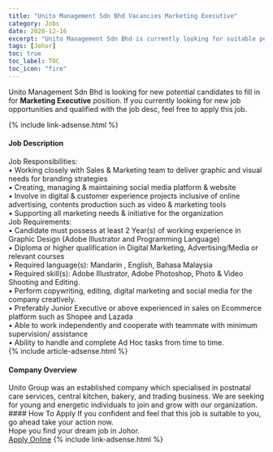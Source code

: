 ```yaml
---
title: "Unito Management Sdn Bhd Vacancies Marketing Executive" 
category: Jobs 
date: 2020-12-16 
excerpt: "Unito Management Sdn Bhd is currently looking for suitable person to fill in the Marketing Executive which positioned at Johor" 
tags: [Johor] 
toc: true 
toc_label: TOC 
toc_icon: "fire" 
--- 
```


<p>Unito Management Sdn Bhd is looking for new potential candidates to fill in for <b>Marketing Executive</b> position. If you currently looking for new job opportunities and qualified with the job desc, feel free to apply this job.
</p>{% include link-adsense.html %} 
<div><div><div><h4>Job Description</h4></div></div><div><div><span><div><div>Job Responsibilities:</div><div>&#8226; Working closely with Sales &amp; Marketing team to deliver graphic and visual needs for branding strategies</div><div>&#8226; Creating, managing &amp; maintaining social media platform &amp; website</div><div>&#8226; Involve in digital &amp; customer experience projects inclusive of online advertising, contents production such as video &amp; marketing tools</div><div>&#8226; Supporting all marketing needs &amp; initiative for the organization</div><div>Job Requirements:</div><div>&#8226; Candidate must possess at least 2 Year(s) of working experience in Graphic Design (Adobe Illustrator and Programming Language)</div><div>&#8226; Diploma or higher qualification in Digital Marketing, Advertising/Media or relevant courses</div><div>&#8226; Required language(s): Mandarin , English, Bahasa Malaysia</div><div>&#8226; Required skill(s): Adobe Illustrator, Adobe Photoshop, Photo &amp; Video Shooting and Editing.</div><div>&#8226; Perform copywriting, editing, digital marketing and social media for the company creatively.</div><div>&#8226; Preferably Junior Executive or above experienced in sales on Ecommerce platform such as Shopee and Lazada</div><div>&#8226; Able to work independently and cooperate with teammate with minimum supervision/ assistance</div><div>&#8226; Ability to handle and complete Ad Hoc tasks from time to time.</div></div></span></div></div></div> 
{% include article-adsense.html %} 
<div><div><div><h4>Company Overview</h4></div></div><div><div><span><div><div>Unito Group was an established company which specialised in postnatal care services, central kitchen, bakery, and trading business. We are seeking for young and energetic individuals to join and grow with our organization.</div></div></span></div></div></div> 
#### How To Apply 
If you confident and feel that this job is suitable to you, go ahead take your action now. <br/> 
Hope you find your dream job in Johor. <br/> 
<a href="https://www.jobstreet.com.my/en/job/marketing-executive-4442809?jobId=jobstreet-my-job-4442809&sectionRank=28&token=0~857be0d2-4c99-4c85-b745-70acf10a1bcf&fr=SRP%20View%20In%20New%20Ta" class="btn btn--info" target="_blank" rel="nofollow noopenner">Apply Online</a> 
{% include link-adsense.html %} 